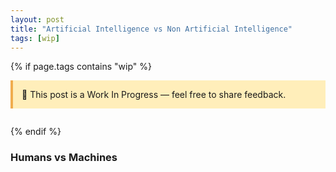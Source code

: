 ```yaml
---
layout: post
title: "Artificial Intelligence vs Non Artificial Intelligence"
tags: [wip]
---
```


{% if page.tags contains "wip" %}
<div style="background:#ffeeba; border-left:4px solid #f0ad4e; padding:1em; margin-bottom:2em;">
  🚧 This post is a Work In Progress — feel free to share feedback.
</div>
{% endif %}



### Humans vs Machines
